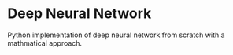 # Deep Neural Network
Python implementation of deep neural network  from scratch with a mathmatical approach.
